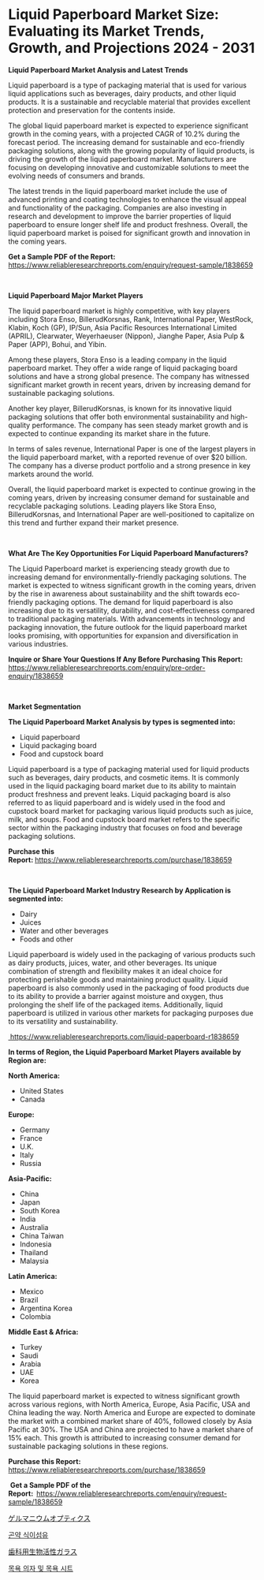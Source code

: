 <p><h1>Liquid Paperboard Market Size: Evaluating its Market Trends, Growth, and Projections 2024 - 2031</h1></p><p><strong>Liquid Paperboard Market Analysis and Latest Trends</strong></p>
<p><p>Liquid paperboard is a type of packaging material that is used for various liquid applications such as beverages, dairy products, and other liquid products. It is a sustainable and recyclable material that provides excellent protection and preservation for the contents inside.</p><p>The global liquid paperboard market is expected to experience significant growth in the coming years, with a projected CAGR of 10.2% during the forecast period. The increasing demand for sustainable and eco-friendly packaging solutions, along with the growing popularity of liquid products, is driving the growth of the liquid paperboard market. Manufacturers are focusing on developing innovative and customizable solutions to meet the evolving needs of consumers and brands.</p><p>The latest trends in the liquid paperboard market include the use of advanced printing and coating technologies to enhance the visual appeal and functionality of the packaging. Companies are also investing in research and development to improve the barrier properties of liquid paperboard to ensure longer shelf life and product freshness. Overall, the liquid paperboard market is poised for significant growth and innovation in the coming years.</p></p>
<p><strong>Get a Sample PDF of the Report:&nbsp;</strong> <a href="https://www.reliableresearchreports.com/enquiry/request-sample/1838659">https://www.reliableresearchreports.com/enquiry/request-sample/1838659</a></p>
<p>&nbsp;</p>
<p><strong>Liquid Paperboard Major Market Players</strong></p>
<p><p>The liquid paperboard market is highly competitive, with key players including Stora Enso, BillerudKorsnas, Rank, International Paper, WestRock, Klabin, Koch (GP), IP/Sun, Asia Pacific Resources International Limited (APRIL), Clearwater, Weyerhaeuser (Nippon), Jianghe Paper, Asia Pulp & Paper (APP), Bohui, and Yibin.</p><p>Among these players, Stora Enso is a leading company in the liquid paperboard market. They offer a wide range of liquid packaging board solutions and have a strong global presence. The company has witnessed significant market growth in recent years, driven by increasing demand for sustainable packaging solutions.</p><p>Another key player, BillerudKorsnas, is known for its innovative liquid packaging solutions that offer both environmental sustainability and high-quality performance. The company has seen steady market growth and is expected to continue expanding its market share in the future.</p><p>In terms of sales revenue, International Paper is one of the largest players in the liquid paperboard market, with a reported revenue of over $20 billion. The company has a diverse product portfolio and a strong presence in key markets around the world.</p><p>Overall, the liquid paperboard market is expected to continue growing in the coming years, driven by increasing consumer demand for sustainable and recyclable packaging solutions. Leading players like Stora Enso, BillerudKorsnas, and International Paper are well-positioned to capitalize on this trend and further expand their market presence.</p></p>
<p>&nbsp;</p>
<p><strong>What Are The Key Opportunities For Liquid Paperboard Manufacturers?</strong></p>
<p><p>The Liquid Paperboard market is experiencing steady growth due to increasing demand for environmentally-friendly packaging solutions. The market is expected to witness significant growth in the coming years, driven by the rise in awareness about sustainability and the shift towards eco-friendly packaging options. The demand for liquid paperboard is also increasing due to its versatility, durability, and cost-effectiveness compared to traditional packaging materials. With advancements in technology and packaging innovation, the future outlook for the liquid paperboard market looks promising, with opportunities for expansion and diversification in various industries.</p></p>
<p><strong>Inquire or Share Your Questions If Any Before Purchasing This Report:</strong> <a href="https://www.reliableresearchreports.com/enquiry/pre-order-enquiry/1838659">https://www.reliableresearchreports.com/enquiry/pre-order-enquiry/1838659</a></p>
<p>&nbsp;</p>
<p><strong>Market Segmentation</strong></p>
<p><strong>The Liquid Paperboard Market Analysis by types is segmented into:</strong></p>
<p><ul><li>Liquid paperboard</li><li>Liquid packaging board</li><li>Food and cupstock board</li></ul></p>
<p><p>Liquid paperboard is a type of packaging material used for liquid products such as beverages, dairy products, and cosmetic items. It is commonly used in the liquid packaging board market due to its ability to maintain product freshness and prevent leaks. Liquid packaging board is also referred to as liquid paperboard and is widely used in the food and cupstock board market for packaging various liquid products such as juice, milk, and soups. Food and cupstock board market refers to the specific sector within the packaging industry that focuses on food and beverage packaging solutions.</p></p>
<p><strong>Purchase this Report:&nbsp;</strong><a href="https://www.reliableresearchreports.com/purchase/1838659">https://www.reliableresearchreports.com/purchase/1838659</a></p>
<p>&nbsp;</p>
<p><strong>The Liquid Paperboard Market Industry Research by Application is segmented into:</strong></p>
<p><ul><li>Dairy</li><li>Juices</li><li>Water and other beverages</li><li>Foods and other</li></ul></p>
<p><p>Liquid paperboard is widely used in the packaging of various products such as dairy products, juices, water, and other beverages. Its unique combination of strength and flexibility makes it an ideal choice for protecting perishable goods and maintaining product quality. Liquid paperboard is also commonly used in the packaging of food products due to its ability to provide a barrier against moisture and oxygen, thus prolonging the shelf life of the packaged items. Additionally, liquid paperboard is utilized in various other markets for packaging purposes due to its versatility and sustainability.</p></p>
<p><a href="https://www.reliableresearchreports.com/liquid-paperboard-r1838659">&nbsp;https://www.reliableresearchreports.com/liquid-paperboard-r1838659</a></p>
<p><strong>In terms of Region, the Liquid Paperboard Market Players available by Region are:</strong></p>
<p>
    <p> <strong> North America: </strong>
        <ul>
            <li>United States</li>
            <li>Canada</li>
        </ul>
        </p> 
    <p> <strong> Europe: </strong>
        <ul>
            <li>Germany</li>
            <li>France</li>
            <li>U.K.</li>
            <li>Italy</li>
            <li>Russia</li>
        </ul>
        </p> 
    <p> <strong> Asia-Pacific: </strong>
        <ul>
            <li>China</li>
            <li>Japan</li>
            <li>South Korea</li>
            <li>India</li>
            <li>Australia</li>
            <li>China Taiwan</li>
            <li>Indonesia</li>
            <li>Thailand</li>
            <li>Malaysia</li>
        </ul>
        </p> 
    <p> <strong> Latin America: </strong>
        <ul>
            <li>Mexico</li>
            <li>Brazil</li>
            <li>Argentina Korea</li>
            <li>Colombia</li>
        </ul>
        </p> 
    <p> <strong> Middle East & Africa: </strong>
        <ul>
            <li>Turkey</li>
            <li>Saudi</li>
            <li>Arabia</li>
            <li>UAE</li>
            <li>Korea</li>
        </ul>
    </p>
    </p>
<p><p>The liquid paperboard market is expected to witness significant growth across various regions, with North America, Europe, Asia Pacific, USA and China leading the way. North America and Europe are expected to dominate the market with a combined market share of 40%, followed closely by Asia Pacific at 30%. The USA and China are projected to have a market share of 15% each. This growth is attributed to increasing consumer demand for sustainable packaging solutions in these regions.</p></p>
<p><strong>Purchase this Report: </strong><a href="https://www.reliableresearchreports.com/purchase/1838659">https://www.reliableresearchreports.com/purchase/1838659</a></p>
<p>&nbsp;<strong>Get a Sample PDF of the Report:&nbsp;&nbsp;</strong><a href="https://www.reliableresearchreports.com/enquiry/request-sample/1838659">https://www.reliableresearchreports.com/enquiry/request-sample/1838659</a></p>
<p><strong></strong></p>
<p><p><a href="https://medium.com/@elmorunolfsson2023/%E3%82%B8%E3%83%A3%E3%83%BC%E3%83%9E%E3%83%8B%E3%82%A6%E3%83%A0%E5%85%89%E5%AD%A6%E5%B8%82%E5%A0%B4%E3%81%AE%E8%A6%8F%E6%A8%A1%E3%81%AF-%E5%B9%B4%E5%B9%B3%E5%9D%87%E6%88%90%E9%95%B7%E7%8E%87-%E3%81%A7%E6%88%90%E9%95%B7%E3%81%97%E3%81%A6%E3%81%8A%E3%82%8A-%E3%81%93%E3%81%AE%E3%83%AC%E3%83%9D%E3%83%BC%E3%83%88%E3%81%AF-%E3%82%BF%E3%82%A4%E3%83%97-%E3%82%A2%E3%83%97%E3%83%AA%E3%82%B1%E3%83%BC%E3%82%B7%E3%83%A7%E3%83%B3-%E6%88%90%E9%95%B7-%E3%81%8A%E3%82%88%E3%81%B32024%E5%B9%B4%E3%81%8B%E3%82%892031%E5%B9%B4%E3%81%BE%E3%81%A7%E3%81%AE%E4%BA%88%E6%B8%AC%E3%81%AB%E3%82%88%E3%82%8B%E5%88%86%E6%9E%90%E3%82%92%E3%82%AB%E3%83%90%E3%83%BC%E3%81%97%E3%81%A6%E3%81%84%E3%81%BE%E3%81%99-faf9db7553aa">ゲルマニウムオプティクス</a></p><p><a href="https://medium.com/@jadenraynor/%EC%BD%98%EC%9E%AD-%EC%8B%9D%EC%9D%B4%EC%84%AC%EC%9C%A0-%EC%8B%9C%EC%9E%A5-%EC%A0%84%EB%A7%9D-%EC%99%84%EB%B2%BD%ED%95%9C-%EC%82%B0%EC%97%85-%EB%B6%84%EC%84%9D-2024%EB%85%84%EB%B6%80%ED%84%B0-2031%EB%85%84%EA%B9%8C%EC%A7%80-6163a45aea82">곤약 식이섬유</a></p><p><a href="https://medium.com/@elmorunolfsson2023/%E6%AD%AF%E7%A7%91%E3%83%90%E3%82%A4%E3%82%AA%E3%82%A2%E3%82%AF%E3%83%86%E3%82%A3%E3%83%96%E3%82%AC%E3%83%A9%E3%82%B9%E7%94%A3%E6%A5%AD%E5%88%86%E6%9E%90%E3%83%AC%E3%83%9D%E3%83%BC%E3%83%88-%E5%BF%9C%E7%94%A8-%E5%9C%B0%E5%9F%9F-%E7%AB%B6%E4%BA%89%E6%88%A6%E7%95%A5%E3%81%AB%E3%82%88%E3%82%8B%E5%B8%82%E5%A0%B4%E8%A6%8F%E6%A8%A1-%E3%82%B7%E3%82%A7%E3%82%A2-%E3%83%88%E3%83%AC%E3%83%B3%E3%83%89-2024%E5%B9%B4-2031%E5%B9%B4-b6db09356de8">歯科用生物活性ガラス</a></p><p><a href="https://medium.com/@jadenraynor/2024%EB%85%84%EB%B6%80%ED%84%B0-2031%EB%85%84%EA%B9%8C%EC%A7%80-%EB%AA%A9%EC%9A%95-%EC%9D%98%EC%9E%90-%EB%B0%8F-%EB%AA%A9%EC%9A%95-%EC%8B%9C%ED%8A%B8-%EC%8B%9C%EC%9E%A5-%EC%A0%84%EB%A7%9D-%EB%B0%8F-%EC%98%88%EC%B8%A1-2d1f176a7972">목욕 의자 및 목욕 시트</a></p></p>